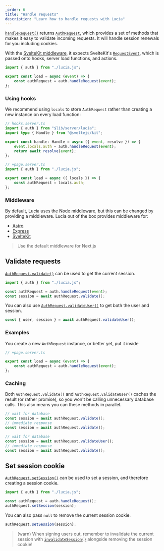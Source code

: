 ```yaml
---
_order: 6
title: "Handle requests"
description: "Learn how to handle requests with Lucia"
---
```


[`handleRequest()`]() returns [`AuthRequest`](), which provides a set of methods that makes it easy to validate incoming requests. It will handle session renewals for you including cookies.

With the [SvelteKit middleware](), it expects SvelteKit's [`RequestEvent`](), which is passed onto hooks, server load functions, and actions.

```ts
import { auth } from "./lucia.js";

export const load = async (event) => {
	const authRequest = auth.handleRequest(event);
};
```

### Using hooks

We recommend using `locals` to store `AuthRequest` rather than creating a new instance on every load function:

```ts
// hooks.server.ts
import { auth } from "$lib/server/lucia";
import type { Handle } from "@sveltejs/kit";

export const handle: Handle = async ({ event, resolve }) => {
	event.locals.auth = auth.handleRequest(event);
	return await resolve(event);
};
```

```ts
// +page.server.ts
import { auth } from "./lucia.js";

export const load = async ({ locals }) => {
	const authRequest = locals.auth;
};
```

### Middleware

By default, Lucia uses the [Node middleware](), but this can be changed by providing a middleware. Lucia out of the box provides middleware for:

- [Astro]()
- [Express]()
- [SvelteKit]()

> Use the default middleware for Next.js

## Validate requests

[`AuthRequest.validate()`]() can be used to get the current session.

```ts
import { auth } from "./lucia.js";

const authRequest = auth.handleRequest(event);
const session = await authRequest.validate();
```

You can also use [`AuthRequest.validateUser()`]() to get both the user and session.

```ts
const { user, session } = await authRequest.validateUser();
```

### Examples

You create a new `AuthRequest` instance, or better yet, put it inside

```ts
// +page.server.ts

export const load = async (event) => {
	const authRequest = auth.handleRequest(event);
};
```

### Caching

Both `AuthRequest.validate()` and `AuthRequest.validateUser()` caches the result (or rather promise), so you won't be calling unnecessary database calls. This also means you can these methods in parallel.

```ts
// wait for database
const session = await authRequest.validate();
// immediate response
const session = await authRequest.validate();
```

```ts
// wait for database
const session = await authRequest.validateUser();
// immediate response
const session = await authRequest.validate();
```

## Set session cookie

[`AuthRequest.setSession()`]() can be used to set a session, and therefore creating a session cookie.

```ts
import { auth } from "./lucia.js";

const authRequest = auth.handleRequest();
authRequest.setSession(session);
```

You can also pass `null` to remove the current session cookie.

```ts
authRequest.setSession(session);
```

> (warn) When signing users out, remember to invalidate the current session with [`invalidateSession()`]() alongside removing the session cookie!
